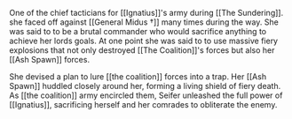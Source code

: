 One of the chief tacticians for [[Ignatius]]'s army during [[The Sundering]]. she faced off against [[General Midus †]] many times during the way. She was said to to be a brutal commander who would sacrifice anything to achieve her lords goals. At one point she was said to to use massive fiery explosions that not only destroyed [[The Coalition]]'s forces but also her [[Ash Spawn]] forces.

She devised a plan to lure [[the coalition]] forces into a trap. Her [[Ash Spawn]] huddled closely around her, forming a living shield of fiery death. As [[the coalition]] army encircled them, Seifer unleashed the full power of [[Ignatius]], sacrificing herself and her comrades to obliterate the enemy.